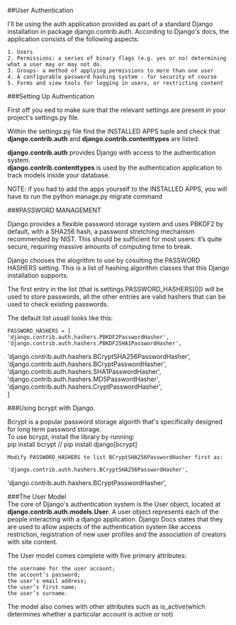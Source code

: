 ##User Authentication  

I'll be using the auth application provided as part of a standard Django installation in package django.contrib.auth. According to Django's docs, the application consists  of the following aspects:  

    1. Users
    2. Permissions: a series of binary flags (e.g. yes or no) determining what a user may or may not do.  
    3. Groups- a method of applying permissions to more than one user  
    4. A configurable password hashing system - for security of course  
    5. Forms and view tools for logging in users, or restricting content  
    
###Setting Up Authentication  

First off you eed to make sure that the relevant settings are present in your project's settings.py file.  

Within the settings.py file find the INSTALLED APPS tuple and check that **django.contrib.auth** and **django.contrib.contenttypes** are listed.  

**django.contrib.auth** provides Django with access to the authentication system.  
**django.contrib.contenttypes** is used by the authentication application to track models inside your database.  

NOTE: if you had to add the apps yourself to the INSTALLED APPS, you will have to run the python manage.py migrate command  

###PASSWORD MANAGEMENT  

Django provides a flexible password storage system and uses PBKDF2 by default, with a SHA256 hash, a password stretching mechanism recommended by NIST. This should be sufficient for most users: it’s quite secure, requiring massive amounts of computing time to break.  

Django chooses the alogrithm to use by cosulting the PASSWORD HASHERS setting. This is a list of hashing algorithm classes that this Django installation supports.  

The first entry in the list (that is settings.PASSWORD_HASHERS[0]) will be used to store passwords, all the other entries are valid hashers that can be used to check existing passwords.

The default list usuall looks like this:  
    
    PASSWORD_HASHERS = [  
    'django.contrib.auth.hashers.PBKDF2PasswordHasher',  
    'django.contrib.auth.hashers.PBKDF2SHA1PasswordHasher',  
   'django.contrib.auth.hashers.BCryptSHA256PasswordHasher',  
    'django.contrib.auth.hashers.BCryptPasswordHasher',  
    'django.contrib.auth.hashers.SHA1PasswordHasher',  
    'django.contrib.auth.hashers.MD5PasswordHasher',  
    'django.contrib.auth.hashers.CryptPasswordHasher',  
]  

###Using bcrypt with Django.  

Bcrypt is a popular password storage algorith that's specifically designed for long term password storage.  
To use bcrypt, install the library by running:  
    pip install bcrypt // pip install django[bcrypt]  
    
    Modify PASSWORD_HASHERS to list BCryptSHA256PasswordHasher first as:  
    
    'django.contrib.auth.hashers.BCryptSHA256PasswordHasher',  
'django.contrib.auth.hashers.BCryptPasswordHasher',  


###The User Model  
The core of Django's authentication system is the User object, located at **django.contrib.auth.models.User**. A user object represents each of the people interacting with a django application. Django Docs states that they are used to allow aspects of the authentication system like access restriction, registration of new user profiles and the association of creators with site content.  

The User model comes complete with five primary attributes:  

    the username for the user account;  
    the account’s password;  
    the user’s email address;  
    the user’s first name;  
    the user’s surname.  
    
The model also comes with other attributes such as is_active(which determines whether a particular account is active or not)  




























































